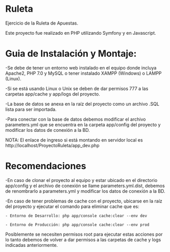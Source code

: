 # Ruleta

Ejercicio de la Ruleta de Apuestas.

Este proyecto fue realizado en PHP utilizando Symfony y en Javascript.

# Guia de Instalación y Montaje:

-Se debe de tener un entorno web instalado en el equipo donde incluya Apache2, PHP 7.0 y MySQL o tener instalado XAMPP (Windows) o LAMPP (Linux).

-Si se está usando Linux o Unix se deben de dar permisos 777 a las carpetas app/cache y app/logs del proyecto.

-La base de datos se anexa en la raíz del proyecto como un archivo .SQL lista para ser importada.

-Para conectar con la base de datos debemos modificar el archivo parameters.yml que se encuentra en la carpeta app/config del proyecto y modificar los datos de conexión a la BD.

NOTA: El enlace de ingreso si está montando en servidor local es http://localhost/ProyectoRuleta/app_dev.php 

# Recomendaciones

-En caso de clonar el proyecto al equipo y estar ubicado en el directorio app/config y el archivo de conexión se llame parameters.yml.dist, debemos de renombrarlo a parameters.yml y modificar los datos de conexión a la BD.

-En caso de tener problemas de cache con el proyecto, ubicarse en la raíz del proyecto y ejecutar el comando para eliminar cache que es:

    - Entorno de Desarrollo: php app/console cache:clear --env dev
    
    - Entorno de Producción: php app/console cache:clear --env prod
    
Posiblemente se necesiten permisos root para ejecutar estas acciones por lo tanto debemos de volver a dar permisos a las carpetas de cache y logs indicadas anteriormente.